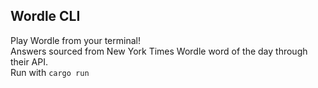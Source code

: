 ## Wordle CLI

Play Wordle from your terminal!\
Answers sourced from New York Times Wordle word of the day through their API.\
Run with `cargo run`